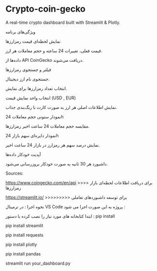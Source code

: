 # Crypto-coin-gecko
A real-time crypto dashboard built with Streamlit &amp; Plotly.

ویژگی‌های برنامه 

نمایش لحظه‌ای قیمت رمزارزها

قیمت فعلی، تغییرات 24 ساعته و حجم معاملات هر ارز.

داده‌ها از API CoinGecko دریافت می‌شوند.

فیلتر و جستجوی رمزارزها

جستجوی نام ارز دیجیتال.

انتخاب تعداد رمزارزها برای نمایش.

انتخاب واحد نمایش قیمت (USD , EUR)


نمایش اطلاعات اصلی هر ارز به صورت کارت با رنگ‌بندی جذاب.

نمودار ستونی حجم معاملات 24h

مقایسه حجم معاملات 24 ساعت اخیر رمزارزها.

نمودار دایره‌ای سهم بازار 24h

نمایش درصد سهم هر رمزارز در بازار 24 ساعت اخیر.

آپدیت خودکار داده‌ها

داشبورد هر 30 ثانیه به صورت خودکار بروزرسانی می‌شود.

Sources:


https://www.coingecko.com/en/api >>>> برای دریافت اطلاعات لحظه‌ای بازار رمزارزها

https://streamlit.io/ >>>>>>>>> برای توسعه داشبوردهای تعاملی

نحوه اجرا : در ترمینال VS Code پروژه به این صورت اجرا می شود :

ابتدا کتابخانه های مورد نیاز را نصب کرده با دستور :
pip install

pip install streamlit

pip install requests

pip install plotly

pip install pandas

streamlit run your_dashboard.py
